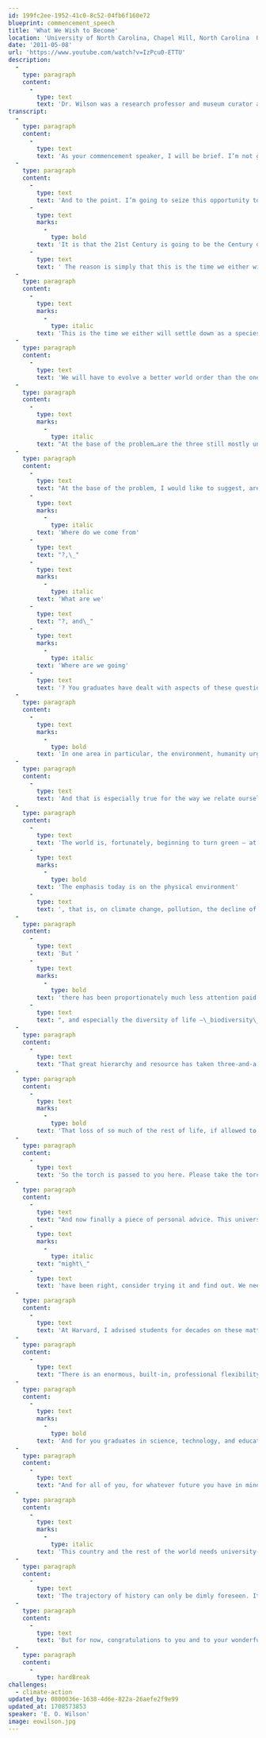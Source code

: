 ```yaml
---
id: 199fc2ee-1952-41c0-8c52-04fb6f160e72
blueprint: commencement_speech
title: 'What We Wish to Become'
location: 'University of North Carolina, Chapel Hill, North Carolina  USA'
date: '2011-05-08'
url: 'https://www.youtube.com/watch?v=IzPcu0-ETTU'
description:
  -
    type: paragraph
    content:
      -
        type: text
        text: 'Dr. Wilson was a research professor and museum curator at Harvard University who changed the way humans think about nature. He worked in the fields of entomology, animal behavior, evolutionary psychology, island biogeography, biodiversity, environmental ethics, and the philosophy of knowledge. Dr. Wilson speaks here to the future scientists, medical professionals, and lawyers in the crowd, honing in on the need for protection against the loss of biodiversity.'
transcript:
  -
    type: paragraph
    content:
      -
        type: text
        text: 'As your commencement speaker, I will be brief. I’m not going to be as brief as Salvador Dali, who once gave the world’s shortest speech – six seconds in duration. He said, “I will be so brief I have already finished,” and he sat down. There was the perfect commencement speaker, but I’m not and I will be reasonably brief nonetheless, I promise.'
  -
    type: paragraph
    content:
      -
        type: text
        text: 'And to the point. I’m going to seize this opportunity to describe the world in a way you may not have often heard it expressed, even at this great university, and certainly not widely, even at our best universities. '
      -
        type: text
        marks:
          -
            type: bold
        text: 'It is that the 21st Century is going to be the Century of the Environment worldwide, and in science, it is going to be the Century of Biology.'
      -
        type: text
        text: ' The reason is simply that this is the time we either will settle down as a species or completely wreck the planet.'
  -
    type: paragraph
    content:
      -
        type: text
        marks:
          -
            type: italic
        text: 'This is the time we either will settle down as a species or completely wreck the planet.'
  -
    type: paragraph
    content:
      -
        type: text
        text: 'We will have to evolve a better world order than the one we have now, which I like to call our Star Wars Civilization. I mean we have stone-age emotions, medieval institutions and godlike technology. In the case of emotions, they evolved in pre-history over millions of years. In the case of our institutions, especially within religions and ideology, we are in constant conflict. And in the case of our technology, we are seeing things going almost beyond the control of our imagination. These three stanchions of current civilization explain why we are constantly in trouble. They are dangerous. They are very serious problems for the rest of life and, ultimately, for ourselves. And today we are still far from even at the margin of solutions.'
  -
    type: paragraph
    content:
      -
        type: text
        marks:
          -
            type: italic
        text: "At the base of the problem…are the three still mostly unanswered fundamental questions of religion, philosophy and science. They are:\_Where do we come from?,\_What are we?, and\_Where are we going?"
  -
    type: paragraph
    content:
      -
        type: text
        text: "At the base of the problem, I would like to suggest, are the three still mostly unanswered fundamental questions of religion, philosophy and science. They are:\_"
      -
        type: text
        marks:
          -
            type: italic
        text: 'Where do we come from'
      -
        type: text
        text: "?,\_"
      -
        type: text
        marks:
          -
            type: italic
        text: 'What are we'
      -
        type: text
        text: "?, and\_"
      -
        type: text
        marks:
          -
            type: italic
        text: 'Where are we going'
      -
        type: text
        text: '? You graduates have dealt with aspects of these questions, the great riddle, here at this university, in parts and pieces, but everywhere our best thinkers are confounded by them. It is still the case, as the French writer Jean Bruller put it during the dark days of the 1930s. He said, for then as well as for today, “All of mankind’s problems are due to the fact that we do not know what we are and cannot agree on what we wish to become.”'
  -
    type: paragraph
    content:
      -
        type: text
        marks:
          -
            type: bold
        text: 'In one area in particular, the environment, humanity urgently has to decide what we are, what we wish to become, and where we are going.'
  -
    type: paragraph
    content:
      -
        type: text
        text: 'And that is especially true for the way we relate ourselves to the rest of life. And we better do it soon.'
  -
    type: paragraph
    content:
      -
        type: text
        text: 'The world is, fortunately, beginning to turn green – at least pastel green. But I’d like to call your attention to an imbalance in the way we are turning green. '
      -
        type: text
        marks:
          -
            type: bold
        text: 'The emphasis today is on the physical environment'
      -
        type: text
        text: ', that is, on climate change, pollution, the decline of fresh water and arable land, and the depletion of irreplaceable natural resources. And it’s well and good that we focus on these matters.'
  -
    type: paragraph
    content:
      -
        type: text
        text: 'But '
      -
        type: text
        marks:
          -
            type: bold
        text: 'there has been proportionately much less attention paid to the living environment'
      -
        type: text
        text: ", and especially the diversity of life –\_biodiversity\_–\_which is the totality of the ecosystems, such as ponds, rivers, forests patches, and coral reefs; and then the species of plants, animals, and microorganisms that compose each of these ecosystems; and then the genes that prescribe the traits of the species that compose the ecosystems – all are at peril."
  -
    type: paragraph
    content:
      -
        type: text
        text: "That great hierarchy and resource has taken three-and-a half billion years to emerge. Our lives depend upon it, because we are, first and above all things, a biological species living in a very special biological world. Our relation to it can be put in a nutshell as follows. Scientists have found the biosphere, that razor-thin membrane plastered onto the surface of the earth, to be richer than ever before conceived. But due to human activity, it is being eroded away at an accelerating rate. We estimate, those of us who measure such things, that the rate of species extinction is now about a thousand times higher than before humanity entered the scene, and furthermore, if it is left unabated, half the species on Earth will be gone or on the edge of extinction by the end of the century.\_"
  -
    type: paragraph
    content:
      -
        type: text
        marks:
          -
            type: bold
        text: 'That loss of so much of the rest of life, if allowed to continue, is going to inflict a heavy price on you and future generations in wealth, security, and spirit. If on the other hand, the problem is solved, the benefits in wealth, security, and spirit will become beyond measure.'
  -
    type: paragraph
    content:
      -
        type: text
        text: 'So the torch is passed to you here. Please take the torch of this fundamental problem and the opportunity it provides to understand and contribute to its solution.'
  -
    type: paragraph
    content:
      -
        type: text
        text: "And now finally a piece of personal advice. This university, one of the best in America, has given you the means to be flexible, to look ahead and that capacity, with determination and hard work, means you will lead a fulfilling and honorable life. If you are planning on graduate studies and they feel right, then good for you. If you opted out of advanced studies, but think that it\_"
      -
        type: text
        marks:
          -
            type: italic
        text: "might\_"
      -
        type: text
        text: 'have been right, consider trying it and find out. We need as many determined, highly educated citizens in this faltering country of ours as we can get.'
  -
    type: paragraph
    content:
      -
        type: text
        text: 'At Harvard, I advised students for decades on these matters, and here is what I’ve said to those in particular who were planning to go as undergraduates into medical and law schools, but were still a little shaky about the whole thing.'
  -
    type: paragraph
    content:
      -
        type: text
        text: "There is an enormous, built-in, professional flexibility in an\_M.D.\_In addition to the large array of specializations and general practice within those, there is public health, there is hospital and medical institute administration, and then there is the vast and very rewarding world of medical research.\_For the graduate in law and those going into law school, there are endless avenues open for practice and application – in business, in public service, in public and private administration – in a wide diversity of venues."
  -
    type: paragraph
    content:
      -
        type: text
        marks:
          -
            type: bold
        text: 'And for you graduates in science, technology, and education, the 21st Century is indeed one to make a huge individual contribution.'
  -
    type: paragraph
    content:
      -
        type: text
        text: "And for all of you, for whatever future you have in mind, the future and changes are becoming radically new and different at warp speed. Ours is above and beyond all an exponential world, changing faster than at any previous period of history. We are now in the early period of an overwhelmingly techno-scientific civilization, connected literally person to person. The accumulated knowledge of the world is already at the zettabyte level –\_that’s a one followed by 21 zeroes of bytes. It is growing faster and faster by the digital revolution in communication, which is changing everything;\_all that we know, all that we need to quickly learn, all that we need to understand in order to survive as a species.\_"
  -
    type: paragraph
    content:
      -
        type: text
        marks:
          -
            type: italic
        text: 'This country and the rest of the world needs university-trained young people prepared not only by knowledge itself but by the capacity to find new knowledge in order to respond quickly to unexpected needs and crises, challenging all the various professions, also in public affairs, and in simple, everyday life.'
  -
    type: paragraph
    content:
      -
        type: text
        text: 'The trajectory of history can only be dimly foreseen. It will consist of shocks and surprises. This country and the rest of the world needs university-trained young people prepared not only by knowledge itself but by the capacity to find new knowledge in order to respond quickly to unexpected needs and crises, challenging all the various professions, also in public affairs, and in simple, everyday life. And, with it all, to think upon and understand the meaning of humanity and yourselves and your lives. So, go forth. Think. Save the world.'
  -
    type: paragraph
    content:
      -
        type: text
        text: 'But for now, congratulations to you and to your wonderful, justly proud, and much-relieved parents. And thank y’all for having me with you and, as a son of Alabama, to become an honorary Tar Heel.'
  -
    type: paragraph
    content:
      -
        type: hardBreak
challenges:
  - climate-action
updated_by: 0800036e-1638-4d6e-822a-26aefe2f9e99
updated_at: 1708573853
speaker: 'E. O. Wilson'
image: eowilson.jpg
---
```

